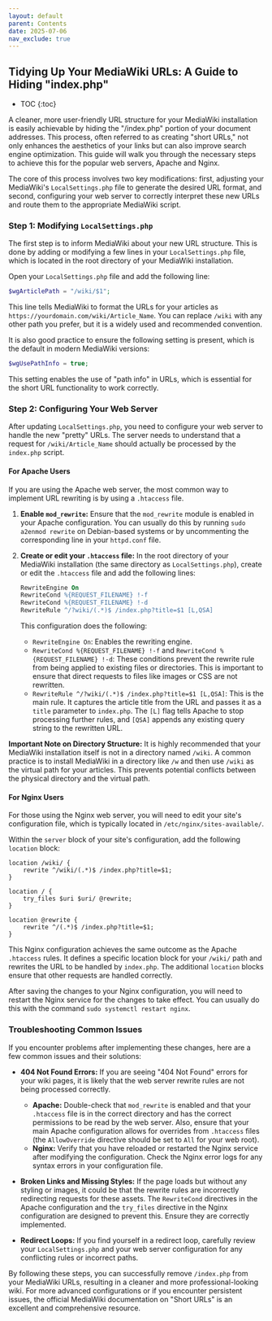 ```yaml
---
layout: default
parent: Contents
date: 2025-07-06
nav_exclude: true
---
```


## Tidying Up Your MediaWiki URLs: A Guide to Hiding "index.php"
- TOC
{:toc}

A cleaner, more user-friendly URL structure for your MediaWiki installation is easily achievable by hiding the "/index.php" portion of your document addresses. This process, often referred to as creating "short URLs," not only enhances the aesthetics of your links but can also improve search engine optimization. This guide will walk you through the necessary steps to achieve this for the popular web servers, Apache and Nginx.

The core of this process involves two key modifications: first, adjusting your MediaWiki's `LocalSettings.php` file to generate the desired URL format, and second, configuring your web server to correctly interpret these new URLs and route them to the appropriate MediaWiki script.

### Step 1: Modifying `LocalSettings.php`

The first step is to inform MediaWiki about your new URL structure. This is done by adding or modifying a few lines in your `LocalSettings.php` file, which is located in the root directory of your MediaWiki installation.

Open your `LocalSettings.php` file and add the following line:

```php
$wgArticlePath = "/wiki/$1";
```

This line tells MediaWiki to format the URLs for your articles as `https://yourdomain.com/wiki/Article_Name`. You can replace `/wiki` with any other path you prefer, but it is a widely used and recommended convention.

It is also good practice to ensure the following setting is present, which is the default in modern MediaWiki versions:

```php
$wgUsePathInfo = true;
```

This setting enables the use of "path info" in URLs, which is essential for the short URL functionality to work correctly.

### Step 2: Configuring Your Web Server

After updating `LocalSettings.php`, you need to configure your web server to handle the new "pretty" URLs. The server needs to understand that a request for `/wiki/Article_Name` should actually be processed by the `index.php` script.

#### For Apache Users

If you are using the Apache web server, the most common way to implement URL rewriting is by using a `.htaccess` file.

1.  **Enable `mod_rewrite`:** Ensure that the `mod_rewrite` module is enabled in your Apache configuration. You can usually do this by running `sudo a2enmod rewrite` on Debian-based systems or by uncommenting the corresponding line in your `httpd.conf` file.

2.  **Create or edit your `.htaccess` file:** In the root directory of your MediaWiki installation (the same directory as `LocalSettings.php`), create or edit the `.htaccess` file and add the following lines:

    ```apache
    RewriteEngine On
    RewriteCond %{REQUEST_FILENAME} !-f
    RewriteCond %{REQUEST_FILENAME} !-d
    RewriteRule ^/?wiki/(.*)$ /index.php?title=$1 [L,QSA]
    ```

    This configuration does the following:
    * `RewriteEngine On`: Enables the rewriting engine.
    * `RewriteCond %{REQUEST_FILENAME} !-f` and `RewriteCond %{REQUEST_FILENAME} !-d`: These conditions prevent the rewrite rule from being applied to existing files or directories. This is important to ensure that direct requests to files like images or CSS are not rewritten.
    * `RewriteRule ^/?wiki/(.*)$ /index.php?title=$1 [L,QSA]`: This is the main rule. It captures the article title from the URL and passes it as a `title` parameter to `index.php`. The `[L]` flag tells Apache to stop processing further rules, and `[QSA]` appends any existing query string to the rewritten URL.

**Important Note on Directory Structure:** It is highly recommended that your MediaWiki installation itself is not in a directory named `/wiki`. A common practice is to install MediaWiki in a directory like `/w` and then use `/wiki` as the virtual path for your articles. This prevents potential conflicts between the physical directory and the virtual path.

#### For Nginx Users

For those using the Nginx web server, you will need to edit your site's configuration file, which is typically located in `/etc/nginx/sites-available/`.

Within the `server` block of your site's configuration, add the following `location` block:

```nginx
location /wiki/ {
    rewrite ^/wiki/(.*)$ /index.php?title=$1;
}

location / {
    try_files $uri $uri/ @rewrite;
}

location @rewrite {
    rewrite ^/(.*)$ /index.php?title=$1;
}
```

This Nginx configuration achieves the same outcome as the Apache `.htaccess` rules. It defines a specific location block for your `/wiki/` path and rewrites the URL to be handled by `index.php`. The additional `location` blocks ensure that other requests are handled correctly.

After saving the changes to your Nginx configuration, you will need to restart the Nginx service for the changes to take effect. You can usually do this with the command `sudo systemctl restart nginx`.

### Troubleshooting Common Issues

If you encounter problems after implementing these changes, here are a few common issues and their solutions:

* **404 Not Found Errors:** If you are seeing "404 Not Found" errors for your wiki pages, it is likely that the web server rewrite rules are not being processed correctly.
    * **Apache:** Double-check that `mod_rewrite` is enabled and that your `.htaccess` file is in the correct directory and has the correct permissions to be read by the web server. Also, ensure that your main Apache configuration allows for overrides from `.htaccess` files (the `AllowOverride` directive should be set to `All` for your web root).
    * **Nginx:** Verify that you have reloaded or restarted the Nginx service after modifying the configuration. Check the Nginx error logs for any syntax errors in your configuration file.

* **Broken Links and Missing Styles:** If the page loads but without any styling or images, it could be that the rewrite rules are incorrectly redirecting requests for these assets. The `RewriteCond` directives in the Apache configuration and the `try_files` directive in the Nginx configuration are designed to prevent this. Ensure they are correctly implemented.

* **Redirect Loops:** If you find yourself in a redirect loop, carefully review your `LocalSettings.php` and your web server configuration for any conflicting rules or incorrect paths.

By following these steps, you can successfully remove `/index.php` from your MediaWiki URLs, resulting in a cleaner and more professional-looking wiki. For more advanced configurations or if you encounter persistent issues, the official MediaWiki documentation on "Short URLs" is an excellent and comprehensive resource.